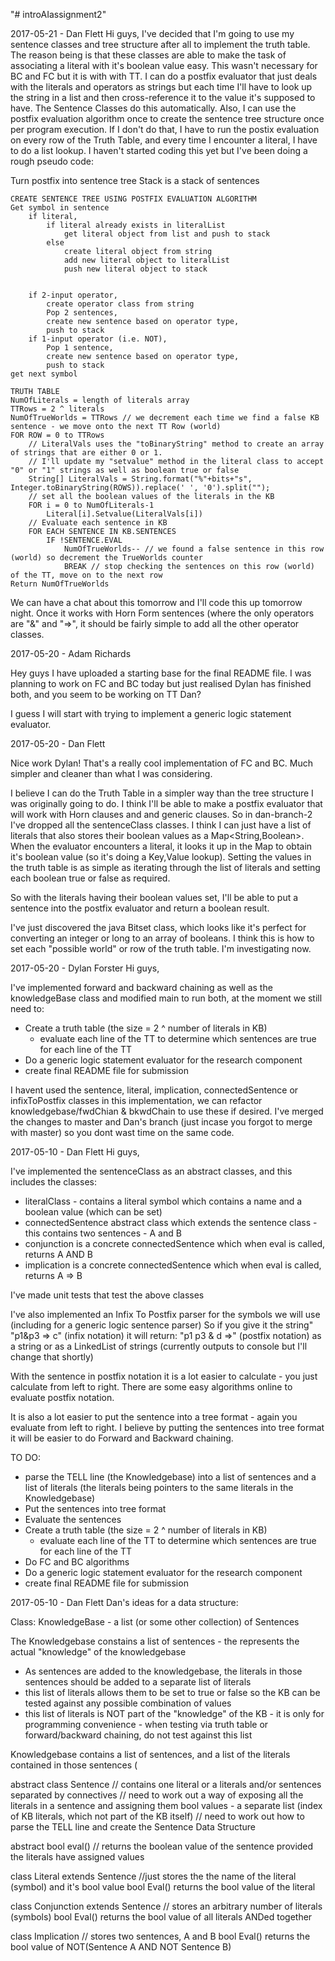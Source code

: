 "# introAIassignment2" 

2017-05-21 - Dan Flett
Hi guys,
I've decided that I'm going to use my sentence classes and tree structure after all to implement the truth table. The reason being is that these classes are able to make the task of associating a literal with it's boolean value easy. This wasn't necessary for BC and FC but it is with with TT. I can do a postfix evaluator that just deals with the literals and operators as strings but each time I'll have to look up the string in a list and then cross-reference it to the value it's supposed to have. The Sentence Classes do this automatically. Also, I can use the postfix evaluation algorithm once to create the sentence tree structure once per program execution. If I don't do that, I have to run the postix evaluation on every row of the Truth Table, and every time I encounter a literal, I have to do a list lookup. I haven't started coding this yet but I've been doing a rough pseudo code:

Turn postfix into sentence tree
Stack is a stack of sentences

	CREATE SENTENCE TREE USING POSTFIX EVALUATION ALGORITHM
	Get symbol in sentence
		if literal,
			if literal already exists in literalList
				get literal object from list and push to stack
			else
				create literal object from string
				add new literal object to literalList
				push new literal object to stack

			
		if 2-input operator,
			create operator class from string
			Pop 2 sentences,
			create new sentence based on operator type,
			push to stack
		if 1-input operator (i.e. NOT),
			Pop 1 sentence,
			create new sentence based on operator type,
			push to stack
	get next symbol

	TRUTH TABLE
	NumOfLiterals = length of literals array
	TTRows = 2 ^ literals
	NumOfTrueWorlds = TTRows // we decrement each time we find a false KB sentence - we move onto the next TT Row (world)
	FOR ROW = 0 to TTRows
		// LiteralVals uses the "toBinaryString" method to create an array of strings that are either 0 or 1.
		// I'll update my "setvalue" method in the literal class to accept "0" or "1" strings as well as boolean true or false
		String[] LiteralVals = String.format("%"+bits+"s", Integer.toBinaryString(ROWS)).replace(' ', '0').split("");
		// set all the boolean values of the literals in the KB
		FOR i = 0 to NumOfLiterals-1
			Literal[i].Setvalue(LiteralVals[i])
		// Evaluate each sentence in KB
		FOR EACH SENTENCE IN KB.SENTENCES
			IF !SENTENCE.EVAL
				NumOfTrueWorlds-- // we found a false sentence in this row (world) so decrement the TrueWorlds counter
				BREAK // stop checking the sentences on this row (world) of the TT, move on to the next row
	Return NumOfTrueWorlds
		
We can have a chat about this tomorrow and I'll code this up tomorrow night. Once it works with Horn Form sentences (where the only operators are "&" and "=>", it should be fairly simple to add all the other operator classes.

2017-05-20 - Adam Richards

Hey guys I have uploaded a starting base for the final README file. I was planning to work on FC and BC today but just realised Dylan has finished both, and you seem to be working on TT Dan?

I guess I will start with trying to implement a generic logic statement evaluator.


2017-05-20 - Dan Flett

Nice work Dylan! That's a really cool implementation of FC and BC. Much simpler and cleaner than what I was considering.

I believe I can do the Truth Table in a simpler way than the tree structure I was originally going to do. I think I'll be able to make a postfix evaluator that will work with Horn clauses and and generic clauses. So in dan-branch-2 I've dropped all the sentenceClass classes. I think I can just have a list of literals that also stores their boolean values as a Map<String,Boolean>. When the evaluator encounters a literal, it looks it up in the Map to obtain it's boolean value (so it's doing a Key,Value lookup). Setting the values in the truth table is as simple as iterating through the list of literals and setting each boolean true or false as required.

So with the literals having their boolean values set, I'll be able to put a sentence into the postfix evaluator and return a boolean result.

I've just discovered the java Bitset class, which looks like it's perfect for converting an integer or long to an array of booleans. I think this is how to set each "possible world" or row of the truth table. I'm investigating now.

2017-05-20 - Dylan Forster
Hi guys,

I've implemented forward and backward chaining as well as the knowledgeBase class and modified main to run both,
at the moment we still need to:

* Create a truth table (the size = 2 ^ number of literals in KB)
  - evaluate each line of the TT to determine which sentences are true for each line of the TT
* Do a generic logic statement evaluator for the research component
* create final README file for submission

I havent used the sentence, literal, implication, connectedSentence or infixToPostfix classes in this implementation, we can refactor knowledgebase/fwdChian & bkwdChain to use these if desired.
I've merged the changes to master and Dan's branch (just incase you forgot to merge with master) so you dont wast time on the same code.

2017-05-10 - Dan Flett
Hi guys,

I've implemented the sentenceClass as an abstract classes, and this includes the classes:
*	literalClass - contains a literal symbol which contains a name and a boolean value (which can be set)
*	connectedSentence abstract class which extends the sentence class - this contains two sentences - A and B
*	conjunction is a concrete connectedSentence which when eval is called, returns A AND B
*	implication is a concrete connectedSentence which when eval is called, returns A => B

I've made unit tests that test the above classes

I've also implemented an Infix To Postfix parser for the symbols we will use (including for a generic logic sentence parser)
So if you give it the string" "p1&p3 => c" (infix notation)
it will return: "p1 p3 & d =>" (postfix notation) as a string or as a LinkedList of strings (currently outputs to console but I'll change that shortly)

With the sentence in postfix notation it is a lot easier to calculate - you just calculate from left to right. There are some easy algorithms online to evaluate postfix notation.

It is also a lot easier to put the sentence into a tree format - again you evaluate from left to right. I believe by putting the sentences into tree format it will be easier to do Forward and Backward chaining.

TO DO:
* parse the TELL line (the Knowledgebase) into a list of sentences and a list of literals (the literals being pointers to the same literals in the Knowledgebase)
* Put the sentences into tree format
* Evaluate the sentences
* Create a truth table (the size = 2 ^ number of literals in KB)
  - evaluate each line of the TT to determine which sentences are true for each line of the TT
* Do FC and BC algorithms
* Do a generic logic statement evaluator for the research component
* create final README file for submission




2017-05-10 - Dan Flett
Dan's ideas for a data structure:

Class: KnowledgeBase - a list (or some other collection) of Sentences

The Knowledgebase constains a list of sentences - the represents the actual "knowledge" of the knowledgebase
- As sentences are added to the knowledgebase, the literals in those sentences should be added to a separate list of literals
- this list of literals allows them to be set to true or false so the KB can be tested against any possible combination of values
- this list of literals is NOT part of the "knowledge" of the KB - it is only for programming convenience - when testing via truth table or forward/backward chaining, do not test against this list

Knowledgebase contains a list of sentences, and a list of the literals contained in those sentences (

abstract class Sentence
  // contains one literal or a literals and/or sentences separated by connectives
  // need to work out a way of exposing all the literals in a sentence and assigning them bool values - a separate list (index of KB literals, which not part of the KB itself)
  // need to work out how to parse the TELL line and create the Sentence Data Structure
  
  abstract bool eval()
    // returns the boolean value of the sentence provided the literals have assigned values
     

class Literal extends Sentence
  //just stores the the name of the literal (symbol) and it's bool value
  bool Eval()
    returns the bool value of the literal
    
class Conjunction extends Sentence
  // stores an arbitrary number of literals (symbols)
  bool Eval()
    returns the bool value of all literals ANDed together
    
class Implication
  // stores two sentences, A and B
  bool Eval()
    returns the bool value of NOT(Sentence A AND NOT Sentence B)
  
